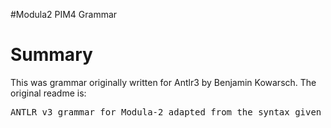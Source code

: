 #Modula2 PIM4 Grammar

# Summary

This was grammar originally written for Antlr3 by Benjamin Kowarsch. The original readme is:

<pre>
ANTLR v3 grammar for Modula-2 adapted from the syntax given in the fourth edition of "Programming in Modula-2" by N. Wirth, refactored to satisfy LL(1) constraints.
</pre>






